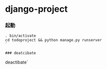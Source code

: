 # django-project

### 起動
```
. bin/activate
cd todoproject && python manage.py runserver
`

### deatcibate
```
deactibate`
